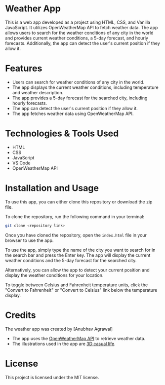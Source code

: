 # Weather App
This is a web app developed as a  project using HTML, CSS, and Vanilla JavaScript. It utilizes OpenWeatherMap API to fetch weather data. The app allows users to search for the weather conditions of any city in the world and provides current weather conditions, a 5-day forecast, and hourly forecasts. Additionally, the app can detect the user's current position if they allow it.

# Features
- Users can search for weather conditions of any city in the world.
- The app displays the current weather conditions, including temperature and weather description.
- The app provides a 5-day forecast for the searched city, including hourly forecasts.
- The app can detect the user's current position if they allow it.
- The app fetches weather data using OpenWeatherMap API.

# Technologies & Tools Used
- HTML
- CSS
- JavaScript
- VS Code
- OpenWeatherMap API

# Installation and Usage
To use this app, you can either clone this repository or download the zip file.

To clone the repository, run the following command in your terminal:
```bash
git clone <repository link>
```

Once you have cloned the repository, open the `index.html` file in your browser to use the app.

To use the app, simply type the name of the city you want to search for in the search bar and press the Enter key. The app will display the current weather conditions and the 5-day forecast for the searched city.

Alternatively, you can allow the app to detect your current position and display the weather conditions for your location.

To toggle between Celsius and Fahrenheit temperature units, click the "Convert to Fahrenheit" or "Convert to Celsius" link below the temperature display.


# Credits
The weather app was created by [Anubhav Agrawal]

- The app uses the [OpenWeatherMap API](https://openweathermap.org) to retrieve weather data.
- The illustrations used in the app are [3D casual life](https://icons8.com/illustrations/style--3d-casual-life).

# License
This project is licensed under the MIT license.
